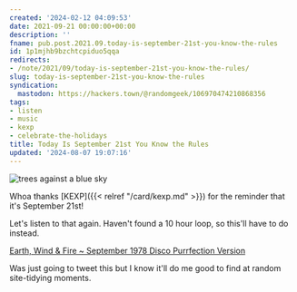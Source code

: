 ```yaml
---
created: '2024-02-12 04:09:53'
date: 2021-09-21 00:00:00+00:00
description: ''
fname: pub.post.2021.09.today-is-september-21st-you-know-the-rules
id: 1p1mjhb9bzchtcpiduo5qqa
redirects:
- /note/2021/09/today-is-september-21st-you-know-the-rules/
slug: today-is-september-21st-you-know-the-rules
syndication:
  mastodon: https://hackers.town/@randomgeek/106970474210868356
tags:
- listen
- music
- kexp
- celebrate-the-holidays
title: Today Is September 21st You Know the Rules
updated: '2024-08-07 19:07:16'
---
```


![trees against a blue sky](assets/img/2021/cover-2021-09-21.jpg "🎶 never was a cloudy day")

Whoa thanks [KEXP]({{< relref "/card/kexp.md" >}}) for the reminder that it's September 21st!

Let's listen to that again. Haven't found a 10 hour loop, so this'll have to do instead.

[Earth, Wind & Fire ~ September 1978 Disco Purrfection Version](https://www.youtube.com/watch?v=mp6gaes9TL8)

Was just going to tweet this but I know it'll do me good to find at random site-tidying moments.